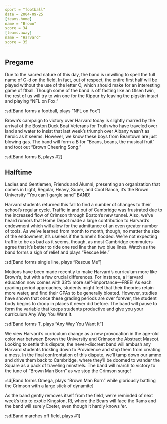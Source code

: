 ```yaml
---
sport = "football"
date = 2004-09-25
[teams.home]
name = "Brown"
score = 34
[teams.away]
name = "Harvard"
score = 35
---
```


## Pregame

Due to the sacred nature of this day, the band is unwilling to spell the full name of G-d on the field. In fact, out of respect, the entire first half will be played without the use of the letter O, which should make for an interesting game of ftball. Though some of the band is off fasting like an Olsen twin, the rest of us will try to win one for the Kippur by leaving the pigskin intact and playing “NFL on Fox.”

:sd[Band forms a football, plays “NFL on Fox”]

Brown’s campaign to victory over Harvard today is slightly marred by the arrival of the Boston Duck Boat Veterans for Truth who have traveled over land and water to insist that last week’s triumph over Albany wasn’t as heroic as it seems. However, we know these boys from Beantown are just blowing gas. The band will form a B for “Beans, beans, the musical fruit” and toot out “Brown Cheering Song.”

:sd[Band forms B, plays #2]

## Halftime

Ladies and Gentlemen, Friends and Alumni, presenting an organization that comes in Light, Regular, Heavy, Super, and Cool Ranch, it’s the Brown University “You can’t gargle sand” BAND!

Harvard students returned this fall to find a number of changes to their school’s regular cycle. Traffic in and out of Cambridge was frustrated due to the increased flow of Crimson through Boston’s new tunnel. Also, we’ve heard rumors that Home Depot made a large contribution to Harvard’s endowment which will allow for the admittance of an even greater number of tools. As we’ve learned from month to month, though, no matter the size of the endowment, it’s useless if the tunnel’s flooded. We’re not expecting traffic to be as bad as it seems, though, as most Cambridge commuters agree that it’s better to ride one red line than two blue lines. Watch as the band forms a sigh of relief and plays “Rescue Me.”

:sd[Band forms single line, plays “Rescue Me”]

Motions have been made recently to make Harvard’s curriculum more like Brown’s, but with a few crucial differences. For instance, a Harvard education now comes with 33% more self-importance—FREE! As each grading period approaches, students might feel that their theories retain more water, and find their GPAs to be generally bloated. However, studies have shown that once these grading periods are over forever, the student body begins to droop in places it never did before. The band will pause to form the variable that keeps students productive and give you your curriculum Any Way You Want It.

:sd[Band forms T, plays “Any Way You Want It”]

We view Harvard’s curriculum change as a new provocation in the age-old color war between Brown the University and Crimson the Abstract Mascot. Looking to settle this dispute, the never-discreet band will ambush any Harvard students trickling down to Providence and stop them from creating a mess. In the final confrontation of this dispute, we’ll tamp down our ammo and drive them back to Cambridge, where they’ll be doomed to wander the Square as a pack of traveling minstrels. The band will march to victory to the tune of “Brown Man Born” as we stop the Crimson surge!

:sd[Band forms Omega, plays “Brown Man Born” while gloriously battling the Crimson with a large stick of dynamite]

As the band gently removes itself from the field, we’re reminded of next week’s trip to exotic Kingston, RI, where the Bears will face the Rams and the band will surely Exeter, even though it hardly knows ‘er.

:sd[Band marches off field, plays #1]
